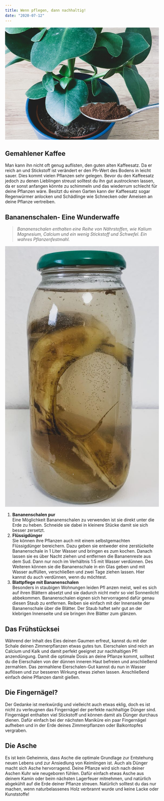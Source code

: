 ```yaml
---
title: Wenn pflegen, dann nachhaltig!
date: "2020-07-12"
---
```

![Kaffee und Pflanzen](./1.jpg)

## Gemahlener Kaffee
Man kann ihn nicht oft genug auflisten, den guten alten Kaffeesatz. Da er reich an und Stickstoff ist verändert er den Ph-Wert des Bodens in leicht sauer. Dies kommt vielen Pflanzen sehr gelegen. Bevor du den Kaffeesatz jedoch zu denen Lieblingen streust solltest du ihn gut austrocknen lassen, da er sonst anfangen könnte zu schimmeln und das wiederrum schlecht für deine Pflanzen wäre. Besitzt du einen Garten kann der Kaffeesatz sogar Regenwürmer anlocken und Schädlinge wie Schnecken oder Ameisen an deine Pflanze vertreiben.

## Bananenschalen- Eine Wunderwaffe
>*Bananenschalen enthalten eine Reihe von Nährstoffen, wie Kalium Magnesium, Calcium und ein wenig Stickstoff und Schwefel. Ein wahres Pflanzenfestmahl.*

![Flüssigdünger aus Bananen](./2.jpg)


1. **Bananenschalen pur**\
Eine Möglichkeit Bananenschalen zu verwenden ist sie direkt unter die Erde zu heben. Schneide sie dabei in kleinere Stücke damit sie sich besser zersetzt.
2. **Flüssigdünger**\
Sie können ihre Pflanzen auch mit einem selbstgemachten Flüssigdünger bereichern. Dazu geben sie entweder eine zerstückelte Bananenschale in 1 Liter Wasser und bringen es zum kochen. Danach lassen sie es über Nacht ziehen und entfernen die Bananenreste aus dem Sud. Dann nur noch im Verhältnis 1:5 mit Wasser verdünnen. Des Weiteren können sie die Bananenschale in ein Glas geben und mit Wasser auffüllen, verschließen und zwei Tage ziehen lassen. Hier kannst du auch verdünnen, wenn du möchtest.
3. **Blattpflege mit Bananenschalen**\
Besonders in staubigen Wohnungen leiden Pfl anzen meist, weil es sich auf ihren Blättern absetzt und sie dadurch nicht mehr so viel Sonnenlicht abbekommen. Bananenschalen eignen sich hervorragend dafür genau diesen Staub zu entfernen. Reiben sie einfach mit der Innenseite der Bananenschale über die Blätter. Der Staub haftet sehr gut an der klebrigen Innenseite und sie bringen ihre Blätter zum glänzen.

## Das Frühstücksei
Während der Inhalt des Eies deinen Gaumen erfreut, kannst du mit der Schale deinen Zimmerpflanzen etwas gutes tun. Eierschalen sind reich an Calcium und Kalk und damit perfekt geeignet zur nachhaltigen Pfl anzendüngung. Damit die optimale Dosis an deine Pflanze kommt, solltest du die Eierschalen von der dünnen inneren Haut befreien und anschließend zermahlen. Das zermahlene Eierschalen-Gut kannst du nun in Wasser auflösen und zur besseren Wirkung etwas ziehen lassen. Anschließend einfach deine Pflanzen damit gießen.

## Die Fingernägel?
Der Gedanke ist merkwürdig und vielleicht auch etwas eklig, doch es ist nicht zu verleugnen das Fingernägel der perfekte nachhaltige Dünger sind. Fingernägel enthalten viel Stickstoff und können damit als Dünger durchaus dienen. Dafür einfach bei der nächsten Maniküre ein paar Fingernägel aufheben und in der Erde deines Zimmerpflanzen oder Balkontopfes vergraben.

## Die Asche
Es ist kein Geheimnis, dass Asche die optimale Grundlage zur Entstehung neuen Lebens und zur Ansiedlung von Keimlingen ist. Auch als Dünger macht sich Asche hervorragend. Deine Pflanze wird sich nach deiner Aschen Kuhr wie neugeboren fühlen. Dafür einfach etwas Asche aus deinem Kamin oder beim nächsten Lagerfeuer mitnehmen, und natürlich abgekühlt auf die Erde deiner Pflanze streuen. Natürlich solltest du das nur machen, wenn naturbelassenes Holz verbrannt wurde und keine Lacke oder Kunststoffe!